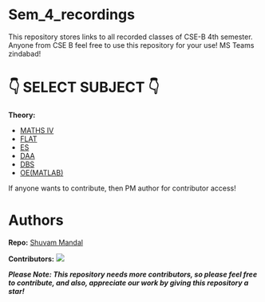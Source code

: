 # Sem_4_recordings
This repository stores links to all recorded classes of CSE-B 4th semester. Anyone from CSE B feel free to use this repository for your use!
MS Teams zindabad!

# 👇 SELECT SUBJECT 👇

**Theory:** 
- [MATHS IV](Repo/Theory/MATHSIV.md)
- [FLAT](Repo/Theory/FLAT.md)
- [ES](Repo/Theory/ES.md)
- [DAA](Repo/Theory/DAA.md)
- [DBS](Repo/Theory/DBS.md)
- [OE(MATLAB)](Repo/Theory/OE.md)

<!-- **Labs:** 
- [ES lab](Repo/Labs/DSDlab.md)
- [DAA lab](Repo/Labs/DSAlab.md)
- [DBS lab](Repo/Labs/OOPlab.md)-->

If anyone wants to contribute, then PM author for contributor access!

# Authors

 **Repo:** 
 [Shuvam Mandal](https://github.com/coffeeCoder69)

 **Contributors:** 
 <a href="https://github.com/coffeeCoder69/Sem_4_recordings/graphs/contributors">
  <img src="https://contributors-img.web.app/image?repo=coffeeCoder69/Sem_4_recordings" />
</a>

***Please Note: This repository needs more contributors, so please feel free to contribute, and also, appreciate our work by giving this repository a star!***
